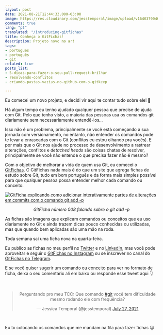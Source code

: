 ```yaml
---
layout: post
date: 2021-08-21T12:44:33.000-03:00
image: https://res.cloudinary.com/jesstemporal/image/upload/v1640370040/covers/variados_aanizj.png
comments: true
lang: "pt"
translated: "/introducing-gitfichas"
title: Conheça o GitFichas!
description: Projeto novo no ar!
tags:
- portugues
- português
- git
related: true
posts_list:
- 5-dicas-para-fazer-o-seu-pull-request-brilhar
- resolvendo-conflitos
- criando-pastas-vazias-no-github-com-o-gitkeep

---
```

Eu comecei um novo projeto, e decidi vir aqui te contar tudo sobre ele! 👀

Há algum tempo eu tenho ajudado qualquer pessoa que precise de ajuda com Git. Pelo que tenho visto, a maioria das pessoas usa os comandos git diariamente sem necessariamente entendê-los…

Isso não é um problema, principalmente se você está começando a sua jornada com versionamento, no entanto, não entender os comandos pode te levar a enrascadas com o Git (conflitos eu estou olhando pra vocês). E por mais que o Git nos ajude no processo de desenvolvimento a rastrear alterações, conflitos e _detached heads_ são coisas chatas de resolver, principalmente se você não entende o que precisa fazer não é mesmo?

Com o objetivo de melhorar a vida de quem usa Git, eu comecei o [GitFichas](https://gitfichas.com/). O GitFichas nada mais é do que um site que agrega fichas de estudo sobre Git, tudo em bom português e da forma mais simples possível para que qualquer pessoa possa entender melhor cada comando ou conceito.

[![GitFicha explicando como adicionar interativamente partes de alterações em commits com o comando git add -p](https://gitfichas.com/assets/img/projects/008/thumbnail.jpg)](https://gitfichas.com/projects/008?utm_source=blog)

<center>
<i>GitFicha número 008 falando sobre o git add -p</i>
</center>

As fichas são imagens que explicam comandos ou conceitos que eu uso diariamente no Git e ainda trazem dicas pouco conhecidas ou utilizadas, mas que quando bem aplicadas são uma mão na roda.

Toda semana sai uma ficha nova na quarta-feira.

Eu publico as fichas no meu perfil no [Twitter](http://twitter.com/jesstemporal) e no [LinkedIn](https://www.linkedin.com/in/jessicatemporal/), mas você pode aproveitar e seguir o [GitFichas no Instagram](https://instagram.com/gitfichas) ou se inscrever no canal do [GitFichas no Telegram](https://t.me/gitfichas).

E se você quiser sugerir um comando ou conceito para ver no formato de ficha, deixa o seu comentário ali em baixo ou responde esse tweet aqui 👇

<center>
<br>
<blockquote class="twitter-tweet"><p lang="pt" dir="ltr">Perguntando pro meu TCC: Que comando <a href="https://twitter.com/hashtag/git?src=hash&ref_src=twsrc%5Etfw">#git</a> você tem dificuldade mesmo rodando ele com frequência?</p>— Jessica Temporal (@jesstemporal) <a href="https://twitter.com/jesstemporal/status/1419992266828091408?ref_src=twsrc%5Etfw">July 27, 2021</a></blockquote> <script async src="https://platform.twitter.com/widgets.js" charset="utf-8"></script>
</center><br>

Eu to colocando os comandos que me mandam na fila para fazer fichas 😉